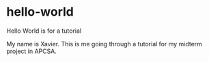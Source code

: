 # hello-world
Hello World is for a tutorial

My name is Xavier. This is me going through a tutorial for my midterm project in APCSA. 

